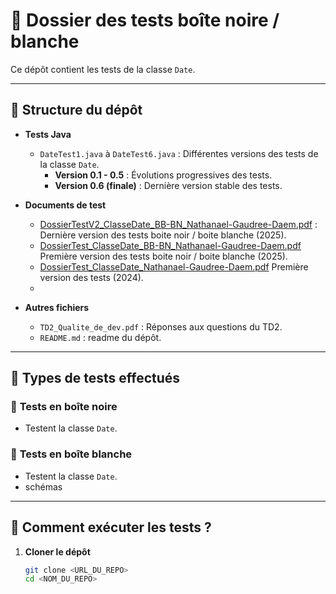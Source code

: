 # 📌 Dossier des tests boîte noire / blanche

Ce dépôt contient les tests de la classe `Date`.

---

## 📂 Structure du dépôt

- **Tests Java**  
  - `DateTest1.java` à `DateTest6.java` : Différentes versions des tests de la classe `Date`.  
    - **Version 0.1 - 0.5** : Évolutions progressives des tests.  
    - **Version 0.6 (finale)** : Dernière version stable des tests.  

- **Documents de test**  
  - [DossierTestV2_ClasseDate_BB-BN_Nathanael-Gaudree-Daem.pdf](myLib/DossierTestV2_ClasseDate_BB-BN_Nathanael-Gaudree-Daem.pdf) : Dernière version des tests boite noir / boite blanche (2025).
  - [DossierTest_ClasseDate_BB-BN_Nathanael-Gaudree-Daem.pdf](myLib/DossierTest_ClasseDate_BB-BN_Nathanael-Gaudree-Daem.pdf) Première version des tests boite noir / boite blanche (2025).
  - [DossierTest_ClasseDate_Nathanael-Gaudree-Daem.pdf](myLib/DossierTest_ClasseDate_Nathanael-Gaudree-Daem.pdf) Première version des tests (2024).
  - 
- **Autres fichiers**  
  - `TD2_Qualite_de_dev.pdf` : Réponses aux questions du TD2.  
  - `README.md` : readme du dépôt.  

---

## 🧪 Types de tests effectués

### 🔹 **Tests en boîte noire**
- Testent la classe `Date`.

### 🔹 **Tests en boîte blanche**
- Testent la classe `Date`.
- schémas

---

## 🚀 Comment exécuter les tests ?

1. **Cloner le dépôt**  
   ```sh
   git clone <URL_DU_REPO>
   cd <NOM_DU_REPO>
